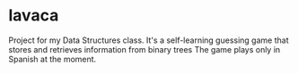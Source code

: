 # lavaca
Project for my Data Structures class. It's a self-learning guessing game that stores and retrieves information from binary trees
The game plays only in Spanish at the moment.
